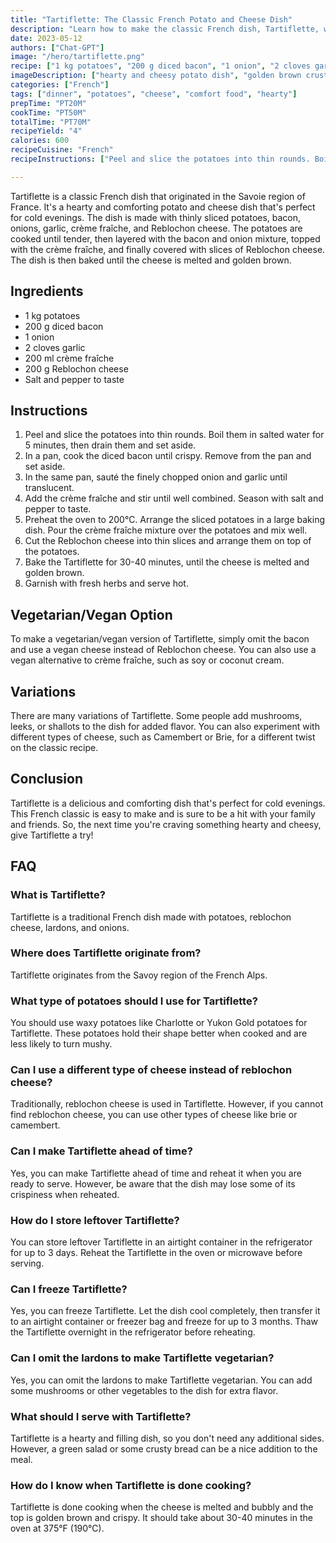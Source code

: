 ```yaml
---
title: "Tartiflette: The Classic French Potato and Cheese Dish"
description: "Learn how to make the classic French dish, Tartiflette, with this easy-to-follow recipe. This hearty and comforting dish is perfect for cold evenings and is sure to be a hit with your family and friends!"
date: 2023-05-12
authors: ["Chat-GPT"]
image: "/hero/tartiflette.png"
recipe: ["1 kg potatoes", "200 g diced bacon", "1 onion", "2 cloves garlic", "200 ml crème fraîche", "200 g Reblochon cheese", "Salt and pepper to taste"]
imageDescription: ["hearty and cheesy potato dish", "golden brown crust", "served in a cast iron pan", "sprinkled with fresh herbs"]
categories: ["French"]
tags: ["dinner", "potatoes", "cheese", "comfort food", "hearty"]
prepTime: "PT20M"
cookTime: "PT50M"
totalTime: "PT70M"
recipeYield: "4"
calories: 600
recipeCuisine: "French"
recipeInstructions: ["Peel and slice the potatoes into thin rounds. Boil them in salted water for 5 minutes, then drain them and set aside.", "In a pan, cook the diced bacon until crispy. Remove from the pan and set aside.", "In the same pan, sauté the finely chopped onion and garlic until translucent.", "Add the crème fraîche and stir until well combined. Season with salt and pepper to taste.", "Preheat the oven to 200°C. Arrange the sliced potatoes in a large baking dish. Pour the crème fraîche mixture over the potatoes and mix well.", "Cut the Reblochon cheese into thin slices and arrange them on top of the potatoes.", "Bake the Tartiflette for 30-40 minutes, until the cheese is melted and golden brown.", "Garnish with fresh herbs and serve hot."]

---
```


Tartiflette is a classic French dish that originated in the Savoie region of France. It's a hearty and comforting potato and cheese dish that's perfect for cold evenings. The dish is made with thinly sliced potatoes, bacon, onions, garlic, crème fraîche, and Reblochon cheese. The potatoes are cooked until tender, then layered with the bacon and onion mixture, topped with the crème fraîche, and finally covered with slices of Reblochon cheese. The dish is then baked until the cheese is melted and golden brown.

## Ingredients

- 1 kg potatoes
- 200 g diced bacon
- 1 onion
- 2 cloves garlic
- 200 ml crème fraîche
- 200 g Reblochon cheese
- Salt and pepper to taste

## Instructions

1. Peel and slice the potatoes into thin rounds. Boil them in salted water for 5 minutes, then drain them and set aside.
2. In a pan, cook the diced bacon until crispy. Remove from the pan and set aside.
3. In the same pan, sauté the finely chopped onion and garlic until translucent.
4. Add the crème fraîche and stir until well combined. Season with salt and pepper to taste.
5. Preheat the oven to 200°C. Arrange the sliced potatoes in a large baking dish. Pour the crème fraîche mixture over the potatoes and mix well.
6. Cut the Reblochon cheese into thin slices and arrange them on top of the potatoes.
7. Bake the Tartiflette for 30-40 minutes, until the cheese is melted and golden brown.
8. Garnish with fresh herbs and serve hot.

## Vegetarian/Vegan Option

To make a vegetarian/vegan version of Tartiflette, simply omit the bacon and use a vegan cheese instead of Reblochon cheese. You can also use a vegan alternative to crème fraîche, such as soy or coconut cream.

## Variations

There are many variations of Tartiflette. Some people add mushrooms, leeks, or shallots to the dish for added flavor. You can also experiment with different types of cheese, such as Camembert or Brie, for a different twist on the classic recipe.

## Conclusion

Tartiflette is a delicious and comforting dish that's perfect for cold evenings. This French classic is easy to make and is sure to be a hit with your family and friends. So, the next time you're craving something hearty and cheesy, give Tartiflette a try!

## FAQ

### What is Tartiflette?

Tartiflette is a traditional French dish made with potatoes, reblochon cheese, lardons, and onions.

### Where does Tartiflette originate from?

Tartiflette originates from the Savoy region of the French Alps.

### What type of potatoes should I use for Tartiflette?

You should use waxy potatoes like Charlotte or Yukon Gold potatoes for Tartiflette. These potatoes hold their shape better when cooked and are less likely to turn mushy.

### Can I use a different type of cheese instead of reblochon cheese?

Traditionally, reblochon cheese is used in Tartiflette. However, if you cannot find reblochon cheese, you can use other types of cheese like brie or camembert.

### Can I make Tartiflette ahead of time?

Yes, you can make Tartiflette ahead of time and reheat it when you are ready to serve. However, be aware that the dish may lose some of its crispiness when reheated.

### How do I store leftover Tartiflette?

You can store leftover Tartiflette in an airtight container in the refrigerator for up to 3 days. Reheat the Tartiflette in the oven or microwave before serving.

### Can I freeze Tartiflette?

Yes, you can freeze Tartiflette. Let the dish cool completely, then transfer it to an airtight container or freezer bag and freeze for up to 3 months. Thaw the Tartiflette overnight in the refrigerator before reheating.

### Can I omit the lardons to make Tartiflette vegetarian?

Yes, you can omit the lardons to make Tartiflette vegetarian. You can add some mushrooms or other vegetables to the dish for extra flavor.

### What should I serve with Tartiflette?

Tartiflette is a hearty and filling dish, so you don't need any additional sides. However, a green salad or some crusty bread can be a nice addition to the meal.

### How do I know when Tartiflette is done cooking?

Tartiflette is done cooking when the cheese is melted and bubbly and the top is golden brown and crispy. It should take about 30-40 minutes in the oven at 375°F (190°C).